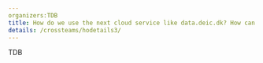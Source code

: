```yaml
---
organizers:TDB 
title: How do we use the next cloud service like data.deic.dk? How can you find and deploy a scientific workflow in the cloud? 
details: /crossteams/hodetails3/
---
```


TDB
